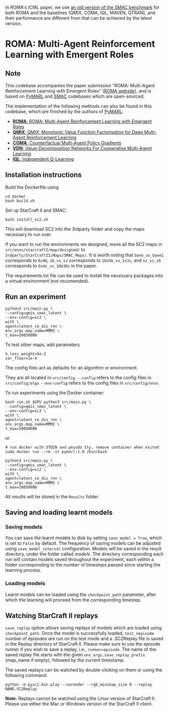 In ROMA's ICML paper, we use [an old version of the SMAC benchmark](https://arxiv.org/pdf/1902.04043v1.pdf) for both ROMA and the baselines (QMIX, COMA, IQL, MAVEN, QTRAN), and their performance are different from that can be achieved by the latest version.

# ROMA: Multi-Agent Reinforcement Learning with Emergent Roles

## Note
 This codebase accompanies the paper submission "ROMA: Multi-Agent Reinforcement Learning with Emergent Roles" ([ROMA website](https://sites.google.com/view/romarl)), and is based on  [PyMARL](https://github.com/oxwhirl/pymarl) and [SMAC](https://github.com/oxwhirl/smac) codebases which are open-sourced.

The implementation of the following methods can also be found in this codebase, which are finished by the authors of [PyMARL](https://github.com/oxwhirl/pymarl):

- [**ROMA**: ROMA: Multi-Agent Reinforcement Learning with Emergent Roles](https://arxiv.org/abs/2003.08039)
- [**QMIX**: QMIX: Monotonic Value Function Factorisation for Deep Multi-Agent Reinforcement Learning](https://arxiv.org/abs/1803.11485)
- [**COMA**: Counterfactual Multi-Agent Policy Gradients](https://arxiv.org/abs/1705.08926)
- [**VDN**: Value-Decomposition Networks For Cooperative Multi-Agent Learning](https://arxiv.org/abs/1706.05296) 
- [**IQL**: Independent Q-Learning](https://arxiv.org/abs/1511.08779)

## Installation instructions

Build the Dockerfile using 
```shell
cd docker
bash build.sh
```

Set up StarCraft II and SMAC:
```shell
bash install_sc2.sh
```

This will download SC2 into the 3rdparty folder and copy the maps necessary to run over.

If you want to run the environments we designed, move all the SC2 maps in `src/envs/starcraft2/map/designed/` to `3rdparty/StarCraftII/Maps/SMAC_Maps/`.
It is worth noting that `bane_vs_bane1` corresponds to `6z4b`, `zb_vs_sz` corresponds to `10z5b_vs_2s3z`, and `sz_vs_zb` 
corresponds to `6s4z_vs_10b30z` in the paper. 

The requirements.txt file can be used to install the necessary packages into a virtual environment (not recomended).

## Run an experiment 

```shell
python3 src/main.py \
--config=qmix_smac_latent \
--env-config=sc2 \
with \
agent=latent_ce_dis_rnn \
env_args.map_name=MMM2 \
t_max=20050000
```

To test other maps, add parameters

```shell
h_loss_weight=5e-2
var_floor=1e-4
```

The config files act as defaults for an algorithm or environment. 

They are all located in `src/config`.
`--config` refers to the config files in `src/config/algs`
`--env-config` refers to the config files in `src/config/envs`

To run experiments using the Docker container:

```shell
bash run.sh $GPU python3 src/main.py \
--config=qmix_smac_latent \
--env-config=sc2 \
with \
agent=latent_ce_dis_rnn \
env_args.map_name=MMM2 \
t_max=20050000
```
or
```shell
# run docker with STDIN and pesudo tty, remove container when exited
sudo docker run --rm -it pymarl:1.0 /bin/bash

python3 src/main.py \
--config=qmix_smac_latent \
--env-config=sc2 \
with \
agent=latent_ce_dis_rnn \
env_args.map_name=MMM2 \
t_max=20050000
```


All results will be stored in the `Results` folder.



## Saving and loading learnt models

### Saving models

You can save the learnt models to disk by setting `save_model = True`, which is set to `False` by default. The frequency of saving models can be adjusted using `save_model_interval` configuration. Models will be saved in the result directory, under the folder called *models*. The directory corresponding each run will contain models saved throughout the experiment, each within a folder corresponding to the number of timesteps passed since starting the learning process.

### Loading models

Learnt models can be loaded using the `checkpoint_path` parameter, after which the learning will proceed from the corresponding timestep. 

## Watching StarCraft II replays

`save_replay` option allows saving replays of models which are loaded using `checkpoint_path`. Once the model is successfully loaded, `test_nepisode` number of episodes are run on the test mode and a .SC2Replay file is saved in the Replay directory of StarCraft II. Please make sure to use the episode runner if you wish to save a replay, i.e., `runner=episode`. The name of the saved replay file starts with the given `env_args.save_replay_prefix` (map_name if empty), followed by the current timestamp. 

The saved replays can be watched by double-clicking on them or using the following command:

```shell
python -m pysc2.bin.play --norender --rgb_minimap_size 0 --replay NAME.SC2Replay
```

**Note:** Replays cannot be watched using the Linux version of StarCraft II. Please use either the Mac or Windows version of the StarCraft II client.
